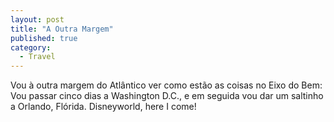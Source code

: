 ```yaml
---
layout: post
title: "A Outra Margem"
published: true
category:
  - Travel
---
```

Vou à outra margem do Atlântico ver como estão as coisas no Eixo do Bem: Vou passar cinco dias a Washington D.C., e em seguida vou dar um saltinho a Orlando, Flórida. Disneyworld, here I come!

